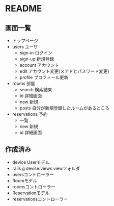 # README

## 画面一覧


- トップページ
- users ユーザ
  - sign-in ログイン
  - sign-up 新規登録
  - account アカウント
  - edit アカウント変更(メアドとパスワード変更)
  - profile プロフィール更新
- rooms 部屋
  - search 検索結果
  - id 詳細画面
  - new 新規
  - posts 自分が新規登録したルームがあるところ
- reservations 予約
  - 一覧
  - new 新規
  - id 詳細画面

## 作成済み
- device Userモデル
 - rails g devise:views viewフォルダ
 - usersコントローラー
- Roomモデル
 - roomsコントローラー
- Reservationモデル
 - reservationsコントローラー